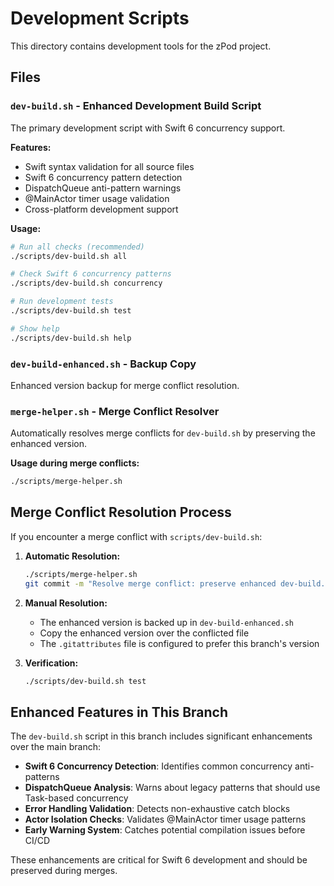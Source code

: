 # Development Scripts

This directory contains development tools for the zPod project.

## Files

### `dev-build.sh` - Enhanced Development Build Script

The primary development script with Swift 6 concurrency support.

**Features:**
- Swift syntax validation for all source files
- Swift 6 concurrency pattern detection
- DispatchQueue anti-pattern warnings
- @MainActor timer usage validation
- Cross-platform development support

**Usage:**
```bash
# Run all checks (recommended)
./scripts/dev-build.sh all

# Check Swift 6 concurrency patterns
./scripts/dev-build.sh concurrency

# Run development tests
./scripts/dev-build.sh test

# Show help
./scripts/dev-build.sh help
```

### `dev-build-enhanced.sh` - Backup Copy

Enhanced version backup for merge conflict resolution.

### `merge-helper.sh` - Merge Conflict Resolver

Automatically resolves merge conflicts for `dev-build.sh` by preserving the enhanced version.

**Usage during merge conflicts:**
```bash
./scripts/merge-helper.sh
```

## Merge Conflict Resolution Process

If you encounter a merge conflict with `scripts/dev-build.sh`:

1. **Automatic Resolution:**
   ```bash
   ./scripts/merge-helper.sh
   git commit -m "Resolve merge conflict: preserve enhanced dev-build.sh"
   ```

2. **Manual Resolution:**
   - The enhanced version is backed up in `dev-build-enhanced.sh`
   - Copy the enhanced version over the conflicted file
   - The `.gitattributes` file is configured to prefer this branch's version

3. **Verification:**
   ```bash
   ./scripts/dev-build.sh test
   ```

## Enhanced Features in This Branch

The `dev-build.sh` script in this branch includes significant enhancements over the main branch:

- **Swift 6 Concurrency Detection**: Identifies common concurrency anti-patterns
- **DispatchQueue Analysis**: Warns about legacy patterns that should use Task-based concurrency
- **Error Handling Validation**: Detects non-exhaustive catch blocks
- **Actor Isolation Checks**: Validates @MainActor timer usage patterns
- **Early Warning System**: Catches potential compilation issues before CI/CD

These enhancements are critical for Swift 6 development and should be preserved during merges.
